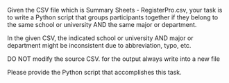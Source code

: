Given the CSV file which is Summary Sheets - RegisterPro.csv, your task is to write a Python script that groups participants together if they belong to the same school or university AND the same major or department.

In the given CSV, the indicated school or university AND major or department might be inconsistent due to abbreviation, typo, etc.

DO NOT modify the source CSV. for the output always write into a new file

Please provide the Python script that accomplishes this task.
